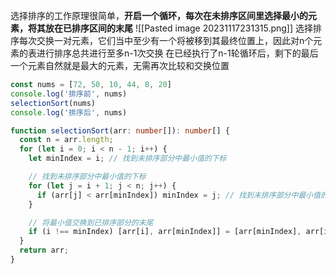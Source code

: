 选择排序的工作原理很简单，**开启一个循环，每次在未排序区间里选择最小的元素，将其放在已排序区间的末尾**
![[Pasted image 20231117231315.png]]
选择排序每次交换一对元素，它们当中至少有一个将被移到其最终位置上，因此对n个元素的表进行排序总共进行至多n-1次交换
在已经执行了n-1轮循环后，剩下的最后一个元素自然就是最大的元素，无需再次比较和交换位置
```typescript
const nums = [72, 50, 10, 44, 8, 20]
console.log('排序前', nums)
selectionSort(nums)
console.log('排序后', nums)

function selectionSort(arr: number[]): number[] {
  const n = arr.length;
  for (let i = 0; i < n - 1; i++) {
    let minIndex = i; // 找到未排序部分中最小值的下标

    // 找到未排序部分中最小值的下标
    for (let j = i + 1; j < n; j++) {
      if (arr[j] < arr[minIndex]) minIndex = j; // 找到未排序部分中最小值的下标
    }

    // 将最小值交换到已排序部分的末尾
    if (i !== minIndex) [arr[i], arr[minIndex]] = [arr[minIndex], arr[i]];
  }
  return arr;
}
```
